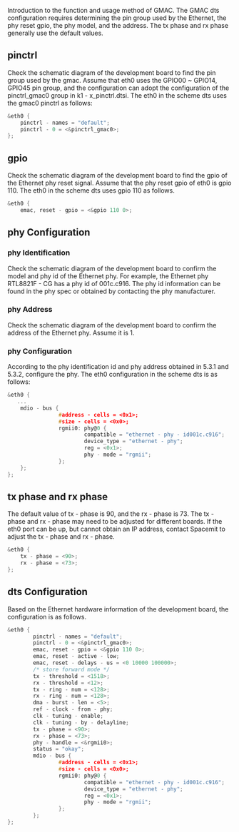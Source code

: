 Introduction to the function and usage method of GMAC.
The GMAC dts configuration requires determining the pin group used by the Ethernet, the phy reset gpio, the phy model, and the address. The tx phase and rx phase generally use the default values.
## pinctrl
Check the schematic diagram of the development board to find the pin group used by the gmac.
Assume that eth0 uses the GPIO00 ~ GPIO14, GPIO45 pin group, and the configuration can adopt the configuration of the pinctrl_gmac0 group in k1 - x_pinctrl.dtsi.
The eth0 in the scheme dts uses the gmac0 pinctrl as follows:
```c
&eth0 {
    pinctrl - names = "default";
    pinctrl - 0 = <&pinctrl_gmac0>;
};
```
## gpio
Check the schematic diagram of the development board to find the gpio of the Ethernet phy reset signal. Assume that the phy reset gpio of eth0 is gpio 110.
The eth0 in the scheme dts uses gpio 110 as follows.
```c
&eth0 {
    emac, reset - gpio = <&gpio 110 0>;
```
## phy Configuration
### phy Identification
Check the schematic diagram of the development board to confirm the model and phy id of the Ethernet phy.
For example, the Ethernet phy RTL8821F - CG has a phy id of 001c.c916.
The phy id information can be found in the phy spec or obtained by contacting the phy manufacturer.
### phy Address
Check the schematic diagram of the development board to confirm the address of the Ethernet phy. Assume it is 1.
### phy Configuration
According to the phy identification id and phy address obtained in 5.3.1 and 5.3.2, configure the phy.
The eth0 configuration in the scheme dts is as follows:
```c
&eth0 {
   ...
    mdio - bus {
                #address - cells = <0x1>;
                #size - cells = <0x0>;
                rgmii0: phy@0 {
                        compatible = "ethernet - phy - id001c.c916";
                        device_type = "ethernet - phy";
                        reg = <0x1>;
                        phy - mode = "rgmii";
                };
    };
};
```
## tx phase and rx phase
The default value of tx - phase is 90, and the rx - phase is 73.
The tx - phase and rx - phase may need to be adjusted for different boards. If the eth0 port can be up, but cannot obtain an IP address, contact Spacemit to adjust the tx - phase and rx - phase.
```c
&eth0 {
    tx - phase = <90>;
    rx - phase = <73>;
};
```
## dts Configuration
Based on the Ethernet hardware information of the development board, the configuration is as follows.
```c
&eth0 {
        pinctrl - names = "default";
        pinctrl - 0 = <&pinctrl_gmac0>;
        emac, reset - gpio = <&gpio 110 0>;
        emac, reset - active - low;
        emac, reset - delays - us = <0 10000 100000>;
        /* store forward mode */
        tx - threshold = <1518>;
        rx - threshold = <12>;
        tx - ring - num = <128>;
        rx - ring - num = <128>;
        dma - burst - len = <5>;
        ref - clock - from - phy;
        clk - tuning - enable;
        clk - tuning - by - delayline;
        tx - phase = <90>;
        rx - phase = <73>;
        phy - handle = <&rgmii0>;
        status = "okay";
        mdio - bus {
                #address - cells = <0x1>;
                #size - cells = <0x0>;
                rgmii0: phy@0 {
                        compatible = "ethernet - phy - id001c.c916";
                        device_type = "ethernet - phy";
                        reg = <0x1>;
                        phy - mode = "rgmii";
                };
        };
};
```